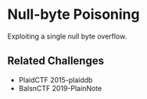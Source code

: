 # Null-byte Poisoning
Exploiting a single null byte overflow.

## Related Challenges
 - PlaidCTF 2015-plaiddb
 - BalsnCTF 2019-PlainNote
